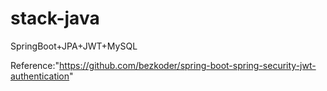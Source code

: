 # stack-java
SpringBoot+JPA+JWT+MySQL

Reference:"https://github.com/bezkoder/spring-boot-spring-security-jwt-authentication"
